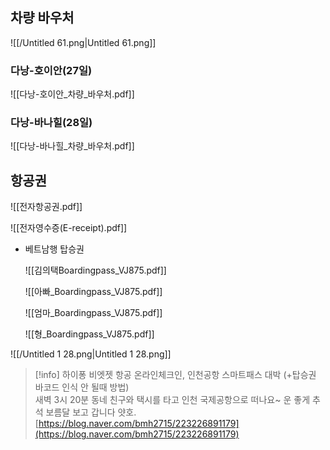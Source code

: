   

## 차량 바우처

![[/Untitled 61.png|Untitled 61.png]]

### 다낭-호이안(27일)

![[다낭-호이안_차량_바우처.pdf]]

  

### 다낭-바나힐(28일)

![[다낭-바나힐_차량_바우처.pdf]]

## 항공권

![[전자항공권.pdf]]

![[전자영수증(E-receipt).pdf]]

- 베트남행 탑승권
    
    ![[김의택Boardingpass_VJ875.pdf]]
    
    ![[아빠_Boardingpass_VJ875.pdf]]
    
    ![[엄마_Boardingpass_VJ875.pdf]]
    
    ![[형_Boardingpass_VJ875.pdf]]
    

![[/Untitled 1 28.png|Untitled 1 28.png]]

> [!info] 하이퐁 비엣젯 항공 온라인체크인, 인천공항 스마트패스 대박 (+탑승권 바코드 인식 안 될때 방법)  
> 새벽 3시 20분 동네 친구와 택시를 타고 인천 국제공항으로 떠나요~ 운 좋게 추석 보름달 보고 갑니다 얏호.  
> [https://blog.naver.com/bmh2715/223226891179](https://blog.naver.com/bmh2715/223226891179)
